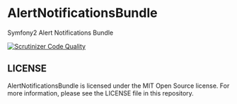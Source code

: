 AlertNotificationsBundle
========================

Symfony2  Alert Notifications Bundle

[![Scrutinizer Code Quality](https://scrutinizer-ci.com/g/rasanga/AlertNotificationsBundle/badges/quality-score.png?b=master)](https://scrutinizer-ci.com/g/rasanga/AlertNotificationsBundle/?branch=master)

## LICENSE

AlertNotificationsBundle is licensed under the MIT Open Source license. For more information, please see the LICENSE file in this repository.
